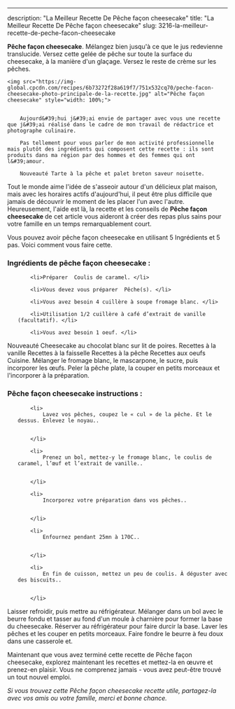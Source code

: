 ---
description: "La Meilleur Recette De Pêche façon cheesecake"
title: "La Meilleur Recette De Pêche façon cheesecake"
slug: 3216-la-meilleur-recette-de-peche-facon-cheesecake

<p>
	<strong>Pêche façon cheesecake</strong>. 
	Mélangez bien jusqu&#39;à ce que le jus redevienne translucide. Versez cette gelée de pêche sur toute la surface du cheesecake, à la manière d&#39;un glaçage. Versez le reste de crème sur les pêches.
</p>
<p>
	
	<img src="https://img-global.cpcdn.com/recipes/6b73272f28a619f7/751x532cq70/peche-facon-cheesecake-photo-principale-de-la-recette.jpg" alt="Pêche façon cheesecake" style="width: 100%;">
	
	
		Aujourd&#39;hui j&#39;ai envie de partager avec vous une recette que j&#39;ai réalisé dans le cadre de mon travail de rédactrice et photographe culinaire.
	
		Pas tellement pour vous parler de mon activité professionnelle mais plutôt des ingrédients qui composent cette recette : ils sont produits dans ma région par des hommes et des femmes qui ont l&#39;amour.
	
		Nouveauté Tarte à la pêche et palet breton saveur noisette.
	
</p>

Tout le monde aime l'idée de s'asseoir autour d'un délicieux plat maison, mais avec les horaires actifs d'aujourd'hui, il peut être plus difficile que jamais de découvrir le moment de les placer l'un avec l'autre. Heureusement, l'aide est là, la recette et les conseils de <strong> Pêche façon cheesecake </strong> de cet article vous aideront à créer des repas plus sains pour votre famille en un temps remarquablement court.

<!--inarticleads1-->

Vous pouvez avoir pêche façon cheesecake en utilisant 5 Ingrédients et 5 pas. Voici comment vous faire cette.

<h3>Ingrédients de pêche façon cheesecake :</h3>

<ol>
	
		<li>Préparer  Coulis de caramel. </li>
	
		<li>Vous devez vous préparer  Pêche(s). </li>
	
		<li>Vous avez besoin 4 cuillère à soupe fromage blanc. </li>
	
		<li>Utilisation 1/2 cuillère à café d’extrait de vanille (facultatif). </li>
	
		<li>Vous avez besoin 1 oeuf. </li>
	
</ol>

Nouveauté Cheesecake au chocolat blanc sur lit de poires. Recettes à la vanille Recettes à la faisselle Recettes à la pêche Recettes aux oeufs Cuisine. Mélanger le fromage blanc, le mascarpone, le sucre, puis incorporer les œufs. Peler la pêche plate, la couper en petits morceaux et l&#39;incorporer à la préparation. 

<!--inarticleads2-->

<h3>Pêche façon cheesecake instructions :</h3>

<ol>
	
		<li>
			Lavez vos pêches, coupez le « cul » de la pêche. Et le dessus. Enlevez le noyau..
			
			
		</li>
	
		<li>
			Prenez un bol, mettez-y le fromage blanc, le coulis de caramel, l’œuf et l’extrait de vanille..
			
			
		</li>
	
		<li>
			Incorporez votre préparation dans vos pêches..
			
			
		</li>
	
		<li>
			Enfournez pendant 25mn à 170C..
			
			
		</li>
	
		<li>
			En fin de cuisson, mettez un peu de coulis. À déguster avec des biscuits..
			
			
		</li>
	
</ol>

Laisser refroidir, puis mettre au réfrigérateur. Mélanger dans un bol avec le beurre fondu et tasser au fond d&#39;un moule à charnière pour former la base du cheesecake. Réserver au réfrigérateur pour faire durcir la base. Laver les pêches et les couper en petits morceaux. Faire fondre le beurre à feu doux dans une casserole et. 

<!--inarticleads1-->

<p>
Maintenant que vous avez terminé cette recette de Pêche façon cheesecake, explorez maintenant les recettes et mettez-la en œuvre et prenez-en plaisir. Vous ne comprenez jamais - vous avez peut-être trouvé un tout nouvel emploi.
</p>

<p>
<i>Si vous trouvez cette Pêche façon cheesecake recette utile, partagez-la avec vos amis ou votre famille, merci et bonne chance.</i>
</p>
